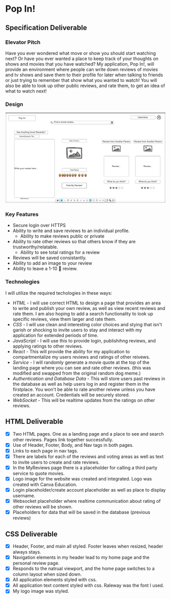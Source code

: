 # Pop In!
## Specification Deliverable
### Elevator Pitch
Have you ever wondered what move or show you should start watching next? Or have you ever wanted a place to keep track of your thoughts on shows and movies that you have watched? My application, Pop In!, will provide an environment where people can write down reviews of movies and tv shows and save them to their profile for later when talking to friends or just trying to remember that show what you wanted to watch! You will also be able to look up other public reviews, and rate them, to get an idea of what to watch next!
### Design
![rough layout for Pop In!](/Images/Rough%20Design.png)
### Key Features
* Secure login over HTTPS
* Ability to write and save reviews to an individual profile.
    - Ability to make reviews public or private
* Ability to rate other reviews so that others know if they are trustworthy/relatable.
    - Ability to see total ratings for a review
* Reviews will be saved consistantly.
* Ability to add an image to your review
* Ability to leave a 1-10 :popcorn: review.
### Technologies
I will utilize the required techologies in these ways:
* *HTML -* I will use correct HTML to design a page that provides an area to write and publish your own review, as well as view recent reviews and rate them. I am also hoping to add a search functionality to look up specific reviews, view them larger and rate them.
* *CSS -* I will use clean and interesting color choices and stying that isn't garish or shocking to invite users to stay and interact with my application for extended periods of time.
* *JavaScript -* I will use this to provide login, publishihng reviews, and applying ratings to other reviews.
* *React -* This will provide the ability for my application to compartmentalize my users reviews and ratings of other reivews.
* *Service -* I will randomly generate a movie quote at the top of the landing page where you can see and rate other reviews. (this was modified and swapped from the original random dog meme.)
* *Authentication and Database Data -* This will store users past reviews in the database as well as help users log in and register them in the firstplace. You won't be able to rate another reivew unless you have created an account. Credentials will be securely stored.
* *WebSocket -* This will be realtime updates from the ratings on other reviews.
## HTML Deliverable
- [x] Two HTML pages. One as a landing page and a place to see and search other reviews. Pages link together successfully.
- [x] Use of Header, Footer, Body, and Nav tags in both pages. 
- [x] Links to each page in nav tags.
- [x] There are labels for each of the reviews and voting areas as well as text to invite users to create and rate reviews.
- [x] In the MyReviews page there is a placeholder for calling a third party service to quote movies.
- [x] Logo image for the website was created and integrated. Logo was created with Canva Education.
- [x] Login placeholder/create account placeholder as well as place to display username.
- [x] Websocket placeholder where realtime communication about rating of other reviews will be shown.
- [x] Placeholders for data that will be saved in the database (previous reviews)
## CSS Deliverable
- [x] Header, Footer, and main all styled. Footer leaves when resized, header always stays. 
- [x] Navigation elements in my header lead to my home page and the personal review page.
- [x] Responds to the natrual viewport, and the home page switches to a column layout when sized down.
- [x] All application elements styled with css.
- [x] All application text content styled with css. Raleway was the font I used.
- [x] My logo image was styled.